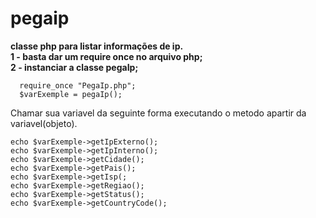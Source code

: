 # pegaip
**classe php para listar informações de ip.<br/>**
**1 - basta dar um require once no arquivo php;<br/>**
**2 - instanciar a classe pegaIp;<br/>**

```
  require_once "PegaIp.php";
  $varExemple = pegaIp();
```

Chamar sua variavel da seguinte forma executando o metodo apartir da variavel(objeto).

```
echo $varExemple->getIpExterno();
echo $varExemple->getIpInterno();
echo $varExemple->getCidade();
echo $varExemple->getPais();
echo $varExemple->getIsp(;
echo $varExemple->getRegiao();
echo $varExemple->getStatus();
echo $varExemple->getCountryCode();
```
